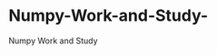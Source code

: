   # Numpy-Work-and-Study-
Numpy Work and Study 
                
                
              
                                  
                                    
                                                                               
                                                                                                               
                                 
                                                        
                                                                  
               
                             
                                                            
                                                                                          
                                                                                                                                                                                                                                   
                                                                                                                         
                                                                                                                                                                          
                                                                                                        
                                                                                                                     
                                    
                                                                                             
                                
